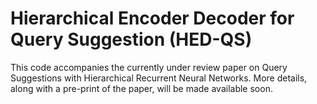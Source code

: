# Hierarchical Encoder Decoder for Query Suggestion (HED-QS) 

This code accompanies the currently under review paper on Query Suggestions with Hierarchical 
Recurrent Neural Networks. More details, along with a pre-print of the paper, will be made available
soon.
